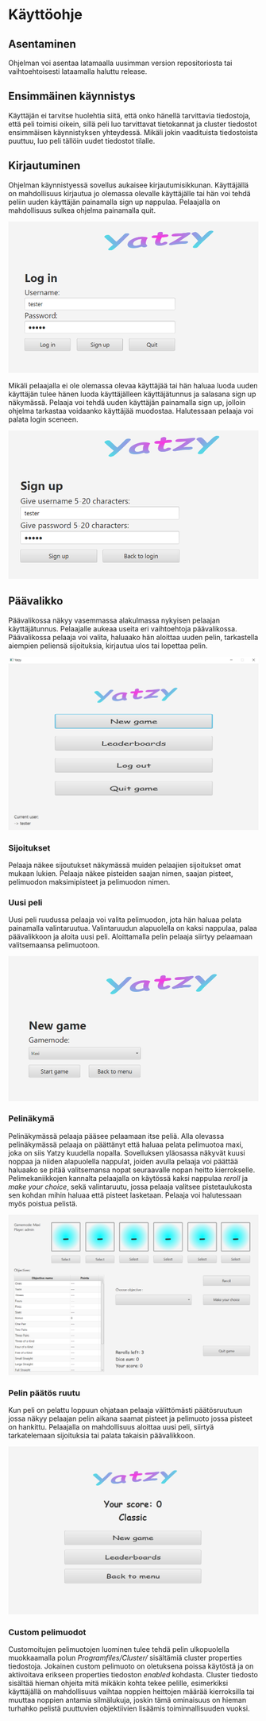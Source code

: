 # Käyttöohje

## Asentaminen
Ohjelman voi asentaa latamaalla uusimman version repositoriosta tai vaihtoehtoisesti lataamalla haluttu release.

## Ensimmäinen käynnistys
Käyttäjän ei tarvitse huolehtia siitä, että onko hänellä tarvittavia tiedostoja, että peli toimisi oikein, sillä peli luo tarvittavat tietokannat ja cluster tiedostot ensimmäisen käynnistyksen yhteydessä. Mikäli jokin vaadituista tiedostoista puuttuu, luo peli tällöin uudet tiedostot tilalle.

## Kirjautuminen
Ohjelman käynnistyessä sovellus aukaisee kirjautumisikkunan. Käyttäjällä on mahdollisuus kirjautua jo olemassa olevalle käyttäjälle tai hän voi tehdä peliin uuden käyttäjän painamalla sign up nappulaa. Pelaajalla on mahdollisuus sulkea ohjelma painamalla quit.

![Login](https://github.com/tsa-dom/ot-harjoitustyo/blob/master/Images/image1.png)

Mikäli pelaajalla ei ole olemassa olevaa käyttäjää tai hän haluaa luoda uuden käyttäjän tulee hänen luoda käyttäjälleen käyttäjätunnus ja salasana sign up näkymässä. Pelaaja voi tehdä uuden käyttäjän painamalla sign up, jolloin ohjelma tarkastaa voidaanko käyttäjää muodostaa. Halutessaan pelaaja voi palata login sceneen.

![Sign up](https://github.com/tsa-dom/ot-harjoitustyo/blob/master/Images/image2.png)

## Päävalikko
Päävalikossa näkyy vasemmassa alakulmassa nykyisen pelaajan käyttäjätunnus. Pelaajalle aukeaa useita eri vaihtoehtoja päävalikossa. Päävalikossa pelaaja voi valita, haluaako hän aloittaa uuden pelin, tarkastella aiempien peliensä sijoituksia, kirjautua ulos tai lopettaa pelin. 

![Päävalikko](https://github.com/tsa-dom/ot-harjoitustyo/blob/master/Images/image6.png)
### Sijoitukset
Pelaaja näkee sijoutukset näkymässä muiden pelaajien sijoitukset omat mukaan lukien. Pelaaja näkee pisteiden saajan nimen, saajan pisteet, pelimuodon maksimipisteet ja pelimuodon nimen.

### Uusi peli
Uusi peli ruudussa pelaaja voi valita pelimuodon, jota hän haluaa pelata painamalla valintaruutua. Valintaruudun alapuolella on kaksi nappulaa, palaa päävalikkoon ja aloita uusi peli. Aloittamalla pelin pelaaja siirtyy pelaamaan valitsemaansa pelimuotoon.

![New game](https://github.com/tsa-dom/ot-harjoitustyo/blob/master/Images/image4.png)

### Pelinäkymä
Pelinäkymässä pelaaja pääsee pelaamaan itse peliä. Alla olevassa pelinäkymässä pelaaja on päättänyt että haluaa pelata pelimuotoa maxi, joka on siis Yatzy kuudella nopalla. Sovelluksen yläosassa näkyvät kuusi noppaa ja niiden alapuolella nappulat, joiden avulla pelaaja voi päättää haluaako se pitää valitsemansa nopat seuraavalle nopan heitto kierrokselle. Pelimekaniikkojen kannalta pelaajalla on käytössä kaksi nappulaa *reroll* ja *make your choice*, sekä valintaruutu, jossa pelaaja valitsee pistetaulukosta sen kohdan mihin haluaa että pisteet lasketaan. Pelaaja voi halutessaan myös poistua pelistä.

![Game](https://github.com/tsa-dom/ot-harjoitustyo/blob/master/Images/image7.png)

### Pelin päätös ruutu
Kun peli on pelattu loppuun ohjataan pelaaja välittömästi päätösruutuun jossa näkyy pelaajan pelin aikana saamat pisteet ja pelimuoto jossa pisteet on hankittu. Pelaajalla on mahdollisuus aloittaa uusi peli, siirtyä tarkatelemaan sijoituksia tai palata takaisin päävalikkoon.

![End game](https://github.com/tsa-dom/ot-harjoitustyo/blob/master/Images/image8.png)

### Custom pelimuodot
Customoitujen pelimuotojen luominen tulee tehdä pelin ulkopuolella muokkaamalla polun *Programfiles/Cluster/* sisältämiä cluster properties tiedostoja. Jokainen custom pelimuoto on oletuksena poissa käytöstä ja on aktivoitava erikseen properties tiedoston *enabled* kohdasta. Cluster tiedosto sisältää hieman ohjeita mitä mikäkin kohta tekee pelille, esimerkiksi käyttäjällä on mahdollisuus vaihtaa noppien heittojen määrää kierroksilla tai muuttaa noppien antamia silmälukuja, joskin tämä ominaisuus on hieman turhahko pelistä puuttuvien objektiivien lisäämis toiminnallisuuden vuoksi.
